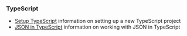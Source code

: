 ### TypeScript

* [Setup TypeScript](./setup.md) information on setting up a new TypeScript project
* [JSON in TypeScript](./json.md) information on working with JSON in TypeScript
